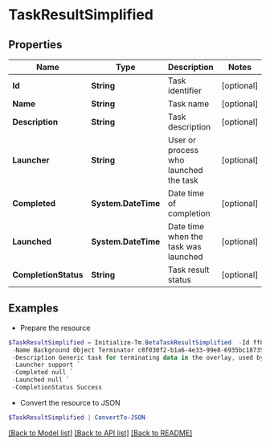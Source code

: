 # TaskResultSimplified
## Properties

Name | Type | Description | Notes
------------ | ------------- | ------------- | -------------
**Id** | **String** | Task identifier | [optional] 
**Name** | **String** | Task name | [optional] 
**Description** | **String** | Task description | [optional] 
**Launcher** | **String** | User or process who launched the task | [optional] 
**Completed** | **System.DateTime** | Date time of completion | [optional] 
**Launched** | **System.DateTime** | Date time when the task was launched | [optional] 
**CompletionStatus** | **String** | Task result status | [optional] 

## Examples

- Prepare the resource
```powershell
$TaskResultSimplified = Initialize-Tm.BetaTaskResultSimplified  -Id ff8081814d977c21014da056804a0af3 `
 -Name Background Object Terminator c8f030f2-b1a6-4e33-99e8-6935bc18735d `
 -Description Generic task for terminating data in the overlay, used by the TerminationService. `
 -Launcher support `
 -Completed null `
 -Launched null `
 -CompletionStatus Success
```

- Convert the resource to JSON
```powershell
$TaskResultSimplified | ConvertTo-JSON
```

[[Back to Model list]](../README.md#documentation-for-models) [[Back to API list]](../README.md#documentation-for-api-endpoints) [[Back to README]](../README.md)

